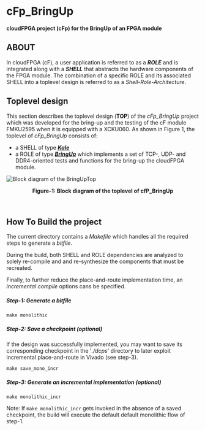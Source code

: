 cFp_BringUp
================
**cloudFPGA project (cFp) for the BringUp of an FPGA module**


## ABOUT
In cloudFPGA (cF), a user application is referred to as a **_ROLE_** and is integrated along
with a **_SHELL_** that abstracts the hardware components of the FPGA module. 
The combination of a specific ROLE and its associated SHELL into a toplevel design is
referred to as a _Shell-Role-Architecture_. 

## Toplevel design
This section describes the toplevel design (**TOP**) of the _cFp_BringUp_ project
which was developed for the bring-up and the testing of the cF module FMKU2595
when it is equipped with a XCKU060. As shown in Figure 1, the toplevel of _cFp_BringUp_
consists of:
  - a SHELL of type [_**Kale**_](./cFDK/DOC/Kale.md) 
  - a ROLE of type [_**BringUp**_](./ROLE/BringUpRole.md) which implements a set of TCP-, UDP- and DDR4-oriented tests and functions
   for the bring-up the cloudFPGA module.
  

![Block diagram of the BringUpTop](./ROLE//imgs/Fig-TOP-BringUp.png#center)
<p align="center"><b>Figure-1: Block diagram of the toplevel of cfP_BringUp</b></p>
<br>


## How To Build the project 

The current directory contains a _Makefile_ which handles all the required steps to generate a _bitfile_. 

During the build, both SHELL and ROLE dependencies are analyzed to solely re-compile and and re-synthesize
the components that must be recreated.
 
Finally, to further reduce the place-and-route implementation time, an _incremental compile_ options cans be specified.

##### Step-1: Generate a bitfile 
```
make monolithic
```
##### Step-2: Save a checkpoint (optional)

If the design was successfully implemented, you may want to save its corresponding checkpoint in the '_./dcps_' directory
to later exploit incremental place-and-route in Vivado (see step-3).
```
make save_mono_incr
``` 
##### Step-3: Generate an incremental implementation (optional)

```
make monolithic_incr
```

Note: If ```make monolithic_incr``` gets invoked in the absence of a saved checkpoint, the build will execute the default
default monolithic flow of step-1. 





